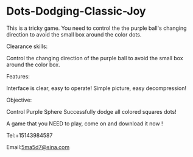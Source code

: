 # Dots-Dodging-Classic-Joy

This is a tricky game. You need to control the the purple ball's changing direction to avoid the small box around the color dots.

Clearance skills:

Control the changing direction of the purple ball to avoid the small box around the color box.

Features:

Interface is clear, easy to operate!
Simple picture, easy decompression!


Objective:

Control Purple Sphere Successfully dodge all colored squares dots!

A game that you NEED to play, come on and download it now !

Tel:+15143984587

Email:5ma5d7@sina.com

